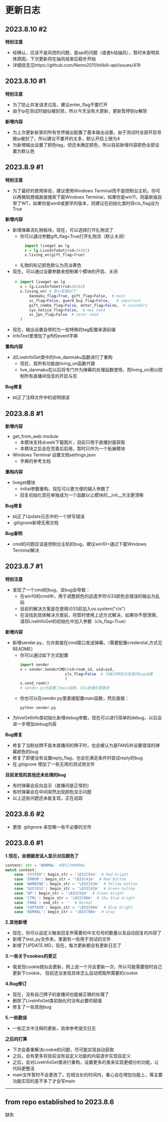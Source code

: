 # 更新日志
## 2023.8.10 #2
**特别注意**
* 经确认，应该不是风控的问题，是api的问题（或者b站抽风），暂时未查明具体原因，下次更新将在抽风结束后稳步开始
* 详细信息见https://github.com/Nemo2011/bilibili-api/issues/419 

## 2023.8.10 #1
**特别注意**
* 为了防止并发请求过高，建议enter_flag不要打开
* 由于ip在测试时疑似被封禁，所以今天没有大更新，更新暂停到ip解禁

**新增内容**
* 为上次更新新家的所有世界输出配置了基本输出设置，由于测试时全部开启导致ip被封了，所以建议不要开的太多，默认开启上限为4
* 为新增输出设置了颜色tag，但还未确定颜色，所以目前新增内容颜色全部设置为默认色


## 2023.8.9 #1
**特别注意**
* 为了最好的使用体验，建议使用Windows Terminal而不是控制台主机，你可以再微软商城直接搜索下载Windows Terminal，如果你是win11，则最新版自带了WT，如果你是win8或更早的版本，则建议在初始化类时将cls_flag设为True


**新增内容**
* 新增弹幕流礼物板块，现在，可以选择打开礼物流了
  * 你可以通过参数gift_flag=True打开礼物流（默认关闭）
      ```python
        import liveget as lg
        x = lg.LiveInfoGet(rid=34162)
        x.living_on(gift_flag=True) 
      ```
  * 礼物的标记颜色默认为亮淡黄色
* 现在，可以通过设置参数来控制某个模块的开启、关闭
  * ```python
    import liveget as lg
    x = lg.LiveInfoGet(rid=34162)
    x.living_on( # 默认配置如下
        danmaku_flag=True, gift_flag=False,  # main
        sc_flag=False, guard_buy_flag=False,   # important
        gift_combo_flag=False, enter_flag=False,  # secondary
        sys_notice_flag=False,  # may need
        sc_jpn_flag=False  # never need  
    )
    ```
* 现在，输出设置自带的为一些特殊的tag配置来源前缀
* InfoText里增加了gift的event字典


**重构内容**
* 对LiveInfoGet类中的live_danmaku函数进行了重构
  * 现在，其所有功能由living_on函数代替
  * live_danmaku在以后将专门作为弹幕的处理函数使用，而living_on用以控制所有直播间信息的开启与否


**Bug修复**
* 纠正了注释文件中的说明错误


## 2023.8.8 #1

**新增内容**
* get_from_web module
  * 本模块支持从web下载图片，目前只用于直播封面获取
  * 本模块之后会在完善后启用，暂时只作为一个拓展模块
* Windows Terminal 设置文档settings.json
  * 字典的参考文档

**重构内容**
* liveget模块
  * initial参数重构，现在可以更方便的输入参数了
  * 回复初始化现在单独成为一个函数以让模块的__init__方法更清晰

**Bug修复**
* 纠正了Update日志中的一个拼写错误
* .gitignore新增无用文档

**Bug查明**
* cmd的问题应该是控制台主机的bug，建议win10+通过下载Windows Terminal解决


## 2023.8.7 #1
**特别注意**
* 发现了一个cmd的bug，该bug会导致：
    * 在win10的cmd中，用于调整颜色的逃逸字符\033颜色会错误的输出为乱码
    * 目前的解决方案是在使用\033前加入os.system("cls")
    * 在没找到具体解决方案前，将暂时使用上述方式解决，如果你不想清理，请将LiveInfoGet的初始化中加入参数（cls_flag=True）

**新增内容**
* 新增sender.py，允许直接在cmd窗口发送弹幕。（需要配置credential,方式见README）
  * 你可以通过如下方式配置
    ```python
    import sender
    x = sender.SenderCMD(rid=room_id, uid=uid, 
                        cls_flag=False  # 为解决特别注意里的bug设置
                        )
    x.send_room()
    # sender.py也配置了main函数，可以直接在里面改           
    ```
  * 你也可以在sender.py里直接配置main函数，然后直接：
    ```commandline
    python sender.py
    ```
* 为liveGetInfo类初始化新增debug参数，现在可以进行简单的debug，以后会进一步增加debug内容

**Bug修复**
* 修复了当粉丝牌不是本直播间的牌子时，也会被认为是FANS并设置错误的弹幕颜色的bug
* 修复了即便没有设置reply_flag，也会在满足条件时尝试reply的bug
* 在.gitignore 增加了一些无用的测试用文件

**目前发现的其他还未处理的bug**
* 有时弹幕会反向显示（直播间是正常的）
* 有时弹幕会在中间突然出现颜色显示问题
* 以上这些问题还未能复现，正在追踪


## 2023.8.6 #2
* 更改 .gitignore 来忽略一些不必要的文件

## 2023.8.6 #1
**1.现在，会根据发话人显示对应颜色了**
```python
content: str = 'NORMAL' #默认为NORMAL
match content:
    case 'SYSTEM': begin_str = '\033[91m'  # Red bright
    case 'ERROR': begin_str = '\033[41m'  # Red bottom
    case 'WARNING': begin_str = '\033[43m'  # Yellow bottom
    case 'SUCCESS': begin_str = '\033[42m'  # Green bottom
    case 'UP': begin_str = '\033[92m'  # Green bright
    case 'CTRL': begin_str = '\033[96m'  # Sky blue bright
    case 'FANS': end_str = ''  # Normal
    case 'CAPTAIN': begin_str = '\033[94m'  # Blue bright
    case 'NORMAL': begin_str = '\033[90m'  # Gray
```
**2.其他新增**

* 现在，你可以自定义触发回复所需要的中文句号的数量以及自动回复的内容了
* 新增了test_py文件夹，里面有一些用于测试的文件
* 新增了UPDATE.MD，现在，每次更新都会有更新日志了


**3.一些关于cookies的更正**

* 我发现cookie貌似会更新，网上说一个月会更新一次，所以可能需要按时自己更新下cookie，
目前还没发现具体怎么自动爬取所需要的cookie

**4.Bug修订**

* 现在，没有自己牌子的直播间也能被正确的处理了
* 删除了LiveInfoGet类初始化时没有必要的赋值
* 修复了一些其他bug

**5.一些勘误**

* 一些正文中注释的更新，具体参考提交日志

**之后的打算**

* 下次会着重解决cookie的问题，尽可能实现自动获取
* 之后，会有更多将目前没有自定义功能的内容逐步实现自定义
* 之后，会对LiveInfoGet类进行重构，设置更多的类来实现更细分的功能，让代码更整洁
* main文件暂时不会更改了，在相当长的时间内，重心会在增加功能上，等主要功能实现的差不多了才会写main

-----

## from repo established to 2023.8.6

缺失
